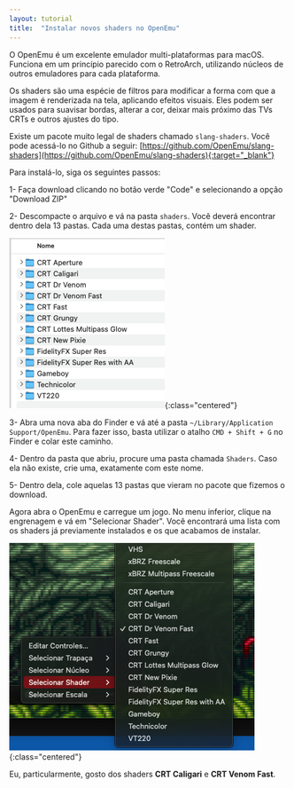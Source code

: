 ```yaml
---
layout: tutorial
title:  "Instalar novos shaders no OpenEmu"
---
```


O OpenEmu é um excelente emulador multi-plataformas para macOS. Funciona em um princípio parecido com o RetroArch, utilizando núcleos de outros emuladores para cada plataforma.

Os shaders são uma espécie de filtros para modificar a forma com que a imagem é renderizada na tela, aplicando efeitos visuais. Eles podem ser usados para suavisar bordas, alterar a cor, deixar mais próximo das TVs CRTs e outros ajustes do tipo.

Existe um pacote muito legal de shaders chamado `slang-shaders`. Você pode acessá-lo no Github a seguir: [https://github.com/OpenEmu/slang-shaders](https://github.com/OpenEmu/slang-shaders){:target="_blank"}

Para instalá-lo, siga os seguintes passos:

1- Faça download clicando no botão verde "Code" e selecionando a opção "Download ZIP"

2- Descompacte o arquivo e vá na pasta `shaders`. Você deverá encontrar dentro dela 13 pastas. Cada uma destas pastas, contém um shader.

![slang-shaders](/img/misc/slang-shaders-1.png){:class="centered"}

3- Abra uma nova aba do Finder e vá até a pasta `~/Library/Application Support/OpenEmu`. Para fazer isso, basta utilizar o atalho `CMD + Shift + G` no Finder e colar este caminho.

4- Dentro da pasta que abriu, procure uma pasta chamada `Shaders`. Caso ela não existe, crie uma, exatamente com este nome.

5- Dentro dela, cole aquelas 13 pastas que vieram no pacote que fizemos o download.

Agora abra o OpenEmu e carregue um jogo. No menu inferior, clique na engrenagem e vá em "Selecionar Shader". Você encontrará uma lista com os shaders já previamente instalados e os que acabamos de instalar.

![slang-shaders instalados](/img/misc/slang-shaders.png){:class="centered"}

Eu, particularmente, gosto dos shaders **CRT Caligari** e **CRT Venom Fast**.

